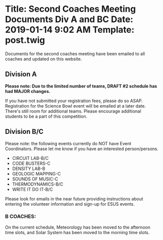 Title: Second Coaches Meeting Documents Div A and BC
Date: 2019-01-14 9:02 AM
Template: post.twig
===

Documents for the second coaches meeting have been emailed to all coaches and updated on this website.

## Division A

**Please note:  Due to the limited number of teams, DRAFT #2 schedule has had MAJOR changes.**

If you have not submitted your registration fees, please do so ASAP.  
Registration for the Science Bowl event will be emailed at a later date.  
There's still room for additional teams.  Please encourage additional students to be a part of this competition.    

## Division B/C
Please note:  the following events currently do NOT have Event Coordinators.  Please let me know if you have an interested person/persons.
 - CIRCUIT LAB-B/C
 - CODE BUSTERS-C
 - DENSITY LAB-B
 - GEOLOGIC MAPPING-C
 - SOUNDS OF MUSIC-C
 - THERMODYNAMICS-B/C
 - WRITE IT DO IT-B/C

Please look for emails in the near future providing instructions about entering the volunteer information and sign-up for ESUS events. 

### B COACHES:

On the current schedule, Meteorology has been moved to the afternoon time slots, and Solar System has been moved to the morning time slots. 


